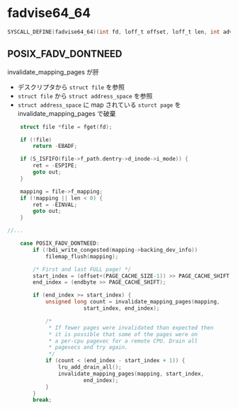 # fadvise64_64

```c
SYSCALL_DEFINE(fadvise64_64)(int fd, loff_t offset, loff_t len, int advice)
```

## POSIX_FADV_DONTNEED

invalidate_mapping_pages が肝

 * デスクリプタから `struct file` を参照
 * `struct file` から `struct address_space` を参照
 * `struct address_space` に map されている `sturct page` を invalidate_mapping_pages で破棄

```c
	struct file *file = fget(fd);

	if (!file)
		return -EBADF;

	if (S_ISFIFO(file->f_path.dentry->d_inode->i_mode)) {
		ret = -ESPIPE;
		goto out;
	}

	mapping = file->f_mapping;
	if (!mapping || len < 0) {
		ret = -EINVAL;
		goto out;
	}

//...    

	case POSIX_FADV_DONTNEED:
		if (!bdi_write_congested(mapping->backing_dev_info))
			filemap_flush(mapping);

		/* First and last FULL page! */
		start_index = (offset+(PAGE_CACHE_SIZE-1)) >> PAGE_CACHE_SHIFT;
		end_index = (endbyte >> PAGE_CACHE_SHIFT);

		if (end_index >= start_index) {
			unsigned long count = invalidate_mapping_pages(mapping,
						start_index, end_index);

			/*
			 * If fewer pages were invalidated than expected then
			 * it is possible that some of the pages were on
			 * a per-cpu pagevec for a remote CPU. Drain all
			 * pagevecs and try again.
			 */
			if (count < (end_index - start_index + 1)) {
				lru_add_drain_all();
				invalidate_mapping_pages(mapping, start_index,
						end_index);
			}
		}
		break;


